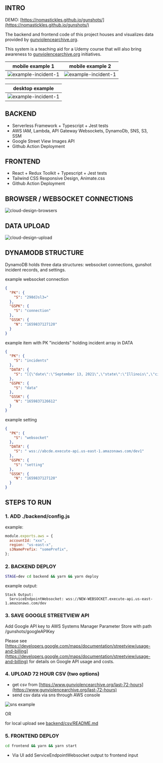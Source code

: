 ## INTRO

DEMO: [https://nomastickles.github.io/gunshots/](https://nomastickles.github.io/gunshots/)

The backend and frontend code of this project houses and visualizes data provided by [gunviolencearchive.org](https://www.gunviolencearchive.org).

This system is a teaching aid for a Udemy course that will also bring awareness to [gunviolencearchive.org](https://www.gunviolencearchive.org/about) initiatives.

|                 mobile example 1                  |                 mobile example 2                  |
| :-----------------------------------------------: | :-----------------------------------------------: |
| ![example-incident-1](img/example-incident-3.png) | ![example-incident-1](img/example-incident-4.png) |

|                  desktop example                  |
| :-----------------------------------------------: |
| ![example-incident-1](img/example-incident-1.png) |

## BACKEND

- Serverless Framework + Typescript + Jest tests
- AWS IAM, Lambda, API Gateway Websockets, DynamoDb, SNS, S3, SSM
- Google Street View Images API
- Github Action Deployment

## FRONTEND

- React + Redux Toolkit + Typescript + Jest tests
- Tailwind CSS Responsive Design, Animate.css
- Github Action Deployment

## BROWSER / WEBSOCKET CONNECTIONS

![cloud-design-browsers](img/cloud-design-browsers.png)

## DATA UPLOAD

![cloud-design-upload](img/cloud-design-upload.png)

## DYNAMODB STRUCTURE

DynamoDB holds three data structures: websocket connections, gunshot incident records, and settings.

example websocket connection

```json
{
  "PK": {
    "S": "298dJsl3="
  },
  "GSPK": {
    "S": "connection"
  },
  "GSSK": {
    "N": "1659837127120"
  }
}
```

example item with PK "incidents" holding incident array in DATA

```json
{
  "PK": {
    "S": "incidents"
  },
  "DATA": {
    "S": "[{\"date\":\"September 13, 2021\",\"state\":\"Illinois\",\"city\":\"Chicago\",\"address\":\"8700 block of S State\",\"killed\":0,\"injured\":1,\"id\":\"sijzhh:1231232\",\"image\":\"https://some-bucket.amazonaws.com/1231232.jpeg\"}]"
  },
  "GSPK": {
    "S": "data"
  },
  "GSSK": {
    "N": "1659837126612"
  }
}
```

example setting

```json
{
  "PK": {
    "S": "websocket"
  },
  "DATA": {
    "S": " wss://abcde.execute-api.us-east-1.amazonaws.com/dev1"
  },
  "GSPK": {
    "S": "setting"
  },
  "GSSK": {
    "N": "1659837127120"
  }
}
```

## STEPS TO RUN

### 1. ADD ./backend/config.js

example:

```js
module.exports.aws = {
  accountId: "xxx",
  region: "us-east-x",
  s3NamePrefix: "somePrefix",
};
```

### 2. BACKEND DEPLOY

```sh
STAGE=dev cd backend && yarn && yarn deploy
```

example output:

```
Stack Output:
  ServiceEndpointWebsocket: wss://NEW-WEBSOCKET.execute-api.us-east-1.amazonaws.com/dev

```

### 3. SAVE GOOGLE STREETVIEW API

Add Google API key to AWS Systems Manager Parameter Store with path /gunshots/googleAPIKey

Please see [https://developers.google.com/maps/documentation/streetview/usage-and-billing](https://developers.google.com/maps/documentation/streetview/usage-and-billing) for details on Google API usage and costs.

### 4. UPLOAD 72 HOUR CSV (two options)

- get csv from [https://www.gunviolencearchive.org/last-72-hours](https://www.gunviolencearchive.org/last-72-hours)
- send csv data via sns through AWS console

![sns example](img/sns-example.png)

OR

for local upload see [backend/csv/README.md](backend/csv/README.md)

### 5. FRONTEND DEPLOY

```sh
cd frontend && yarn && yarn start
```

- Via UI add ServiceEndpointWebsocket output to frontend input
